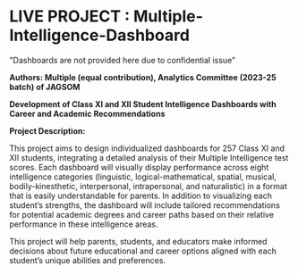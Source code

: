 # LIVE PROJECT : Multiple-Intelligence-Dashboard

"Dashboards are not provided here due to confidential issue"

**Authors: Multiple (equal contribution), Analytics Committee (2023-25 batch) of JAGSOM**

**Development of Class XI and XII Student Intelligence Dashboards with Career and Academic Recommendations**

**Project Description:**

This project aims to design individualized dashboards for 257 Class XI and XII students, integrating a detailed analysis of their Multiple Intelligence test scores. Each dashboard will visually display performance across eight intelligence categories (linguistic, logical-mathematical, spatial, musical, bodily-kinesthetic, interpersonal, intrapersonal, and naturalistic) in a format that is easily understandable for parents. In addition to visualizing each student’s strengths, the dashboard will include tailored recommendations for potential academic degrees and career paths based on their relative performance in these intelligence areas. 

This project will help parents, students, and educators make informed decisions about future educational and career options aligned with each student’s unique abilities and preferences.
